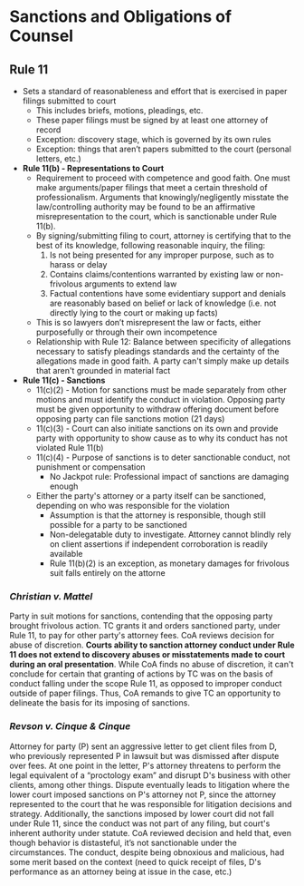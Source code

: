 # Sanctions and Obligations of Counsel

## Rule 11

* Sets a standard of reasonableness and effort that is exercised in paper filings submitted to court
  * This includes briefs, motions, pleadings, etc.
  * These paper filings must be signed by at least one attorney of record
  * Exception: discovery stage, which is governed by its own rules
  * Exception: things that aren’t papers submitted to the court (personal letters, etc.)
* **Rule 11(b) - Representations to Court**
  * Requirement to proceed with competence and good faith. One must make arguments/paper filings that meet a certain threshold of professionalism. Arguments that knowingly/negligently misstate the law/controlling authority may be found to be an affirmative misrepresentation to the court, which is sanctionable under Rule 11(b).
  * By signing/submitting filing to court, attorney is certifying that to the best of its knowledge, following reasonable inquiry, the filing:
    1. Is not being presented for any improper purpose, such as to harass or delay
    1. Contains claims/contentions warranted by existing law or non-frivolous arguments to extend law
    1. Factual contentions have some evidentiary support and denials are reasonably based on belief or lack of knowledge (i.e. not directly lying to the court or making up facts)
  * This is so lawyers don’t misrepresent the law or facts, either purposefully or through their own incompetence
  * Relationship with Rule 12: Balance between specificity of allegations necessary to satisfy pleadings standards and the certainty of the allegations made in good faith. A party can't simply make up details that aren't grounded in material fact
* **Rule 11(c) - Sanctions**
  * 11(c)(2) - Motion for sanctions must be made separately from other motions and must identify the conduct in violation. Opposing party must be given opportunity to withdraw offering document before opposing party can file sanctions motion (21 days)
  * 11(c)(3) - Court can also initiate sanctions on its own and provide party with opportunity to show cause as to why its conduct has not violated Rule 11(b)
  * 11(c)(4) - Purpose of sanctions is to deter sanctionable conduct, not punishment or compensation
    * No Jackpot rule: Professional impact of sanctions are damaging enough
  * Either the party's attorney or a party itself can be sanctioned, depending on who was responsible for the violation
    * Assumption is that the attorney is responsible, though still possible for a party to be sanctioned
    * Non-delegatable duty to investigate. Attorney cannot blindly rely on client assertions if independent corroboration is readily available
    * Rule 11(b)(2) is an exception, as monetary damages for frivolous suit falls entirely on the attorne

### *Christian v. Mattel*

Party in suit motions for sanctions, contending that the opposing party brought frivolous action. TC grants it and orders sanctioned party, under Rule 11, to pay for other party's attorney fees. CoA reviews decision for abuse of discretion. **Courts ability to sanction attorney conduct under Rule 11 does not extend to discovery abuses or misstatements made to court during an oral presentation**. While CoA finds no abuse of discretion, it can't conclude for certain that granting of actions by TC was on the basis of conduct falling under the scope Rule 11, as opposed to improper conduct outside of paper filings. Thus, CoA remands to give TC an opportunity to delineate the basis for its imposing of sanctions.

### *Revson v. Cinque & Cinque*

Attorney for party (P) sent an aggressive letter to get client files from D, who previously represented P in lawsuit but was dismissed after dispute over fees. At one point in the letter, P's attorney threatens to perform the legal equivalent of a “proctology exam” and disrupt D's business with other clients, among other things. Dispute eventually leads to litigation where the lower court imposed sanctions on P's attorney not P, since the attorney represented to the court that he was responsible for litigation decisions and strategy. Additionally, the sanctions imposed by lower court did not fall under Rule 11, since the conduct was not part of any filing, but court's inherent authority under statute. CoA reviewed decision and held that, even though behavior is distasteful, it’s not sanctionable under the circumstances. The conduct, despite being obnoxious and malicious, had some merit based on the context (need to quick receipt of files, D's performance as an attorney being at issue in the case, etc.)

